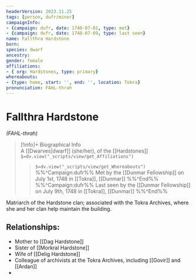 ```yaml
---
headerVersion: 2023.11.25
tags: [person, dufr/minor]
campaignInfo: 
- {campaign: dufr, date: 1748-07-01, type: met}
- {campaign: dufr, date: 1748-07-09, type: last seen}
name: Fallthra Hardstone
born:
species: dwarf
ancestry:
gender: female
affiliations:
- { org: Hardstones, type: primary}
whereabouts:
- {type: home, start: '', end: '', location: Tokra}
pronunciation: FAHL-thrah
---
```

# Fallthra Hardstone
*(FAHL-thrah)*
>[!info]+ Biographical Info  
> A [[Dwarves|dwarf]] (she/her), of the [[Hardstones]]  
> `$=dv.view("_scripts/view/get_Affiliations")`  
>> `$=dv.view("_scripts/view/get_Whereabouts")`  
>> %%^Campaign:dufr%% Met by the [[Dunmar Fellowship]] on July 1st, 1748 in [[Tokra]], [[Dunmar]] %%^End%%  
>> %%^Campaign:dufr%% Last seen by the [[Dunmar Fellowship]] on July 9th, 1748 in [[Tokra]], [[Dunmar]] %%^End%%

Matriarch of the Hardstone clan; associated with the Tokra Archives, where she and her clan help maintain the building. 
## Relationships:
- Mother to [[Dag Hardstone]]
- Sister of [[Morkral Hardstone]]
- Wife of [[Delig Hardstone]]
- Colleague of archivists at the Tokra Archives, including [[Govir]] and [[Ardan]]
- 